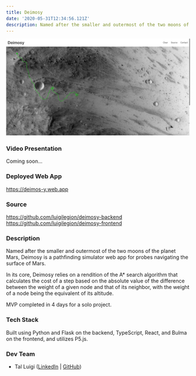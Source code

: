 ```yaml
---
title: Deimosy
date: '2020-05-31T12:34:56.121Z'
description: Named after the smaller and outermost of the two moons of the planet Mars, Deimosy is a pathfinding simulator web app for probes navigating the surface of Mars.
---
```


![Deimosy Screenshot](./deimosy.png)

### Video Presentation

Coming soon...

### Deployed Web App

<https://deimos-y.web.app>

### Source

<https://github.com/luigilegion/deimosy-backend>
<https://github.com/luigilegion/deimosy-frontend>

### Description

Named after the smaller and outermost of the two moons of the planet Mars, Deimosy is a pathfinding simulator web app for probes navigating the surface of Mars.

In its core, Deimosy relies on a rendition of the A\* search algorithm that calculates the cost of a step based on the absolute value of the difference between the weight of a given node and that of its neighbor, with the weight of a node being the equivalent of its altitude.

MVP completed in 4 days for a solo project.

### Tech Stack

Built using Python and Flask on the backend, TypeScript, React, and Bulma on the frontend, and utilizes P5.js.

### Dev Team

- Tal Luigi ([LinkedIn](https://www.linkedin.com/in/talluigi) | [GitHub](https://github.com/luigilegion))
